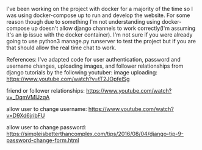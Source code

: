 I've been working on the project with docker for a majority of the time so I was using docker-compose up to run 
and develop the website. For some reason though due to something I'm not understanding using docker-compose up
doesn't allow django channels to work correctly(I'm assuming it's an ip issue with the docker container). I'm not 
sure if you were already going to use python3 manage.py runserver to test the project but if you are that should 
allow the real time chat to work.

References:
I've adapted code for user authentication, password and username changes, uploading images, and follower relationships
from django tutorials by the following youtuber:
image uploading:
https://www.youtube.com/watch?v=tT2JOpfelSg

friend or follower relationships:
https://www.youtube.com/watch?v=_DqmVMlJzqA

allow user to change username:
https://www.youtube.com/watch?v=D9Xd6jribFU

allow user to change password:
https://simpleisbetterthancomplex.com/tips/2016/08/04/django-tip-9-password-change-form.html


